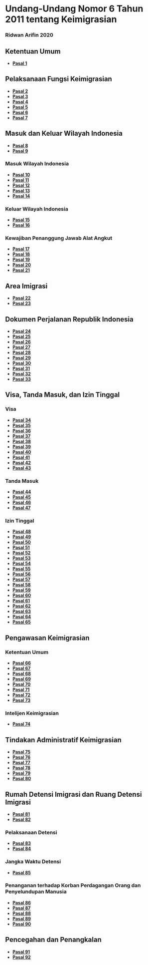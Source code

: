 # Undang-Undang Nomor 6 Tahun 2011 tentang Keimigrasian
### Ridwan Arifin 2020
## Ketentuan Umum
* **[Pasal 1](uu-6-2011-Keimigrasian/2-pasal-1.md)**
## Pelaksanaan Fungsi Keimigrasian
* **[Pasal 2](uu-6-2011-Keimigrasian/4-pasal-2.md)**
* **[Pasal 3](uu-6-2011-Keimigrasian/5-pasal-3.md)**
* **[Pasal 4](uu-6-2011-Keimigrasian/6-pasal-4.md)**
* **[Pasal 5](uu-6-2011-Keimigrasian/7-pasal-5.md)**
* **[Pasal 6](uu-6-2011-Keimigrasian/8-pasal-6.md)**
* **[Pasal 7](uu-6-2011-Keimigrasian/9-pasal-7.md)**
## Masuk dan Keluar Wilayah Indonesia
* **[Pasal 8](uu-6-2011-Keimigrasian/11-pasal-8.md)**
* **[Pasal 9](uu-6-2011-Keimigrasian/12-pasal-9.md)**
### Masuk Wilayah Indonesia
* **[Pasal 10](uu-6-2011-Keimigrasian/14-pasal-10.md)**
* **[Pasal 11](uu-6-2011-Keimigrasian/15-pasal-11.md)**
* **[Pasal 12](uu-6-2011-Keimigrasian/16-pasal-12.md)**
* **[Pasal 13](uu-6-2011-Keimigrasian/17-pasal-13.md)**
* **[Pasal 14](uu-6-2011-Keimigrasian/18-pasal-14.md)**
### Keluar Wilayah Indonesia
* **[Pasal 15](uu-6-2011-Keimigrasian/20-pasal-15.md)**
* **[Pasal 16](uu-6-2011-Keimigrasian/21-pasal-16.md)**
### Kewajiban Penanggung Jawab Alat Angkut
* **[Pasal 17](uu-6-2011-Keimigrasian/23-pasal-17.md)**
* **[Pasal 18](uu-6-2011-Keimigrasian/24-pasal-18.md)**
* **[Pasal 19](uu-6-2011-Keimigrasian/25-pasal-19.md)**
* **[Pasal 20](uu-6-2011-Keimigrasian/26-pasal-20.md)**
* **[Pasal 21](uu-6-2011-Keimigrasian/27-pasal-21.md)**
## Area Imigrasi
* **[Pasal 22](uu-6-2011-Keimigrasian/pasal-22.md)**
* **[Pasal 23](uu-6-2011-Keimigrasian/pasal-23.md)**
## Dokumen Perjalanan Republik Indonesia
* **[Pasal 24](uu-6-2011-Keimigrasian/pasal-24.md)**
* **[Pasal 25](uu-6-2011-Keimigrasian/pasal-25.md)**
* **[Pasal 26](uu-6-2011-Keimigrasian/pasal-26.md)**
* **[Pasal 27](uu-6-2011-Keimigrasian/pasal-27.md)**
* **[Pasal 28](uu-6-2011-Keimigrasian/pasal-28.md)**
* **[Pasal 29](uu-6-2011-Keimigrasian/pasal-29.md)**
* **[Pasal 30](uu-6-2011-Keimigrasian/pasal-30.md)**
* **[Pasal 31](uu-6-2011-Keimigrasian/pasal-31.md)**
* **[Pasal 32](uu-6-2011-Keimigrasian/pasal-32.md)**
* **[Pasal 33](uu-6-2011-Keimigrasian/pasal-33.md)**
## Visa, Tanda Masuk, dan Izin Tinggal
### Visa
* **[Pasal 34](uu-6-2011-Keimigrasian/pasal-34.md)**
* **[Pasal 35](uu-6-2011-Keimigrasian/pasal-35.md)**
* **[Pasal 36](uu-6-2011-Keimigrasian/pasal-36.md)**
* **[Pasal 37](uu-6-2011-Keimigrasian/pasal-37.md)**
* **[Pasal 38](uu-6-2011-Keimigrasian/pasal-38.md)**
* **[Pasal 39](uu-6-2011-Keimigrasian/pasal-39.md)**
* **[Pasal 40](uu-6-2011-Keimigrasian/pasal-40.md)**
* **[Pasal 41](uu-6-2011-Keimigrasian/pasal-41.md)**
* **[Pasal 42](uu-6-2011-Keimigrasian/pasal-42.md)**
* **[Pasal 43](uu-6-2011-Keimigrasian/pasal-43.md)**
### Tanda Masuk
* **[Pasal 44](uu-6-2011-Keimigrasian/pasal-44.md)**
* **[Pasal 45](uu-6-2011-Keimigrasian/pasal-45.md)**
* **[Pasal 46](uu-6-2011-Keimigrasian/pasal-46.md)**
* **[Pasal 47](uu-6-2011-Keimigrasian/pasal-47.md)**
### Izin Tinggal
* **[Pasal 48](uu-6-2011-Keimigrasian/pasal-48.md)**
* **[Pasal 49](uu-6-2011-Keimigrasian/pasal-49.md)**
* **[Pasal 50](uu-6-2011-Keimigrasian/pasal-50.md)**
* **[Pasal 51](uu-6-2011-Keimigrasian/pasal-51.md)**
* **[Pasal 52](uu-6-2011-Keimigrasian/pasal-52.md)**
* **[Pasal 53](uu-6-2011-Keimigrasian/pasal-53.md)**
* **[Pasal 54](uu-6-2011-Keimigrasian/pasal-54.md)**
* **[Pasal 55](uu-6-2011-Keimigrasian/pasal-55.md)**
* **[Pasal 56](uu-6-2011-Keimigrasian/pasal-56.md)**
* **[Pasal 57](uu-6-2011-Keimigrasian/pasal-57.md)**
* **[Pasal 58](uu-6-2011-Keimigrasian/pasal-58.md)**
* **[Pasal 59](uu-6-2011-Keimigrasian/pasal-59.md)**
* **[Pasal 60](uu-6-2011-Keimigrasian/pasal-60.md)**
* **[Pasal 61](uu-6-2011-Keimigrasian/pasal-61.md)**
* **[Pasal 62](uu-6-2011-Keimigrasian/pasal-62.md)**
* **[Pasal 63](uu-6-2011-Keimigrasian/pasal-63.md)**
* **[Pasal 64](uu-6-2011-Keimigrasian/pasal-64.md)**
* **[Pasal 65](uu-6-2011-Keimigrasian/pasal-65.md)**
## Pengawasan Keimigrasian
### Ketentuan Umum
* **[Pasal 66](uu-6-2011-Keimigrasian/pasal-66.md)**
* **[Pasal 67](uu-6-2011-Keimigrasian/pasal-67.md)**
* **[Pasal 68](uu-6-2011-Keimigrasian/pasal-68.md)**
* **[Pasal 69](uu-6-2011-Keimigrasian/pasal-69.md)**
* **[Pasal 70](uu-6-2011-Keimigrasian/pasal-70.md)**
* **[Pasal 71](uu-6-2011-Keimigrasian/pasal-71.md)**
* **[Pasal 72](uu-6-2011-Keimigrasian/pasal-72.md)**
* **[Pasal 73](uu-6-2011-Keimigrasian/pasal-73.md)**
### Intelijen Keimigrasian
* **[Pasal 74](uu-6-2011-Keimigrasian/pasal-74.md)**
## Tindakan Administratif Keimigrasian
* **[Pasal 75](uu-6-2011-Keimigrasian/pasal-75.md)**
* **[Pasal 76](uu-6-2011-Keimigrasian/pasal-76.md)**
* **[Pasal 77](uu-6-2011-Keimigrasian/pasal-77.md)**
* **[Pasal 78](uu-6-2011-Keimigrasian/pasal-78.md)**
* **[Pasal 79](uu-6-2011-Keimigrasian/pasal-79.md)**
* **[Pasal 80](uu-6-2011-Keimigrasian/pasal-80.md)**
## Rumah Detensi Imigrasi dan Ruang Detensi Imigrasi
* **[Pasal 81](uu-6-2011-Keimigrasian/pasal-81.md)**
* **[Pasal 82](uu-6-2011-Keimigrasian/pasal-82.md)**
### Pelaksanaan Detensi
* **[Pasal 83](uu-6-2011-Keimigrasian/pasal-83.md)**
* **[Pasal 84](uu-6-2011-Keimigrasian/pasal-84.md)**
### Jangka Waktu Detensi
* **[Pasal 85](uu-6-2011-Keimigrasian/pasal-85.md)**
### Penanganan terhadap Korban Perdagangan Orang dan Penyelundupan Manusia
* **[Pasal 86](uu-6-2011-Keimigrasian/pasal-86.md)**
* **[Pasal 87](uu-6-2011-Keimigrasian/pasal-87.md)**
* **[Pasal 88](uu-6-2011-Keimigrasian/pasal-88.md)**
* **[Pasal 89](uu-6-2011-Keimigrasian/pasal-89.md)**
* **[Pasal 90](uu-6-2011-Keimigrasian/pasal-90.md)**
## Pencegahan dan Penangkalan
* **[Pasal 91](uu-6-2011-Keimigrasian/pasal-91.md)**
* **[Pasal 92](uu-6-2011-Keimigrasian/pasal-92.md)**

